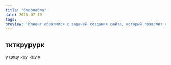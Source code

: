 ```yaml
---
title: "блаблабла"
date: 2026-07-10
tags:
preview: 'Клиент обратился с задачей создания сайта, который позволит ему отображать заказы и оплаты в его CRM-системе...'
---
```

## ткткрурурк
у
цкцу
кцу
кцу
к
